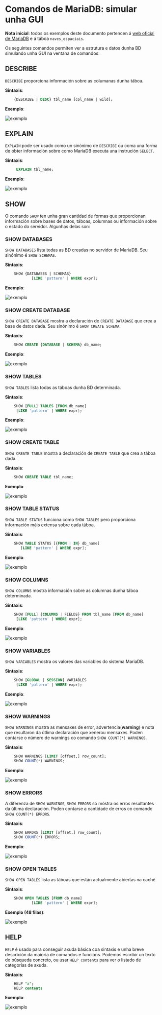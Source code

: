 # Comandos de MariaDB: simular unha GUI

**Nota inicial**: todos os exemplos deste documento pertencen á [web oficial de MariaDB](https://mariadb.com/kb/es/comandos-sql/) e á táboa `naves_espaciais`.

Os seguintes comandos permiten ver a estrutura e datos dunha BD simulando unha GUI na ventana de comandos.

## DESCRIBE
`DESCRIBE` proporciona información sobre as columanas dunha táboa. 

**Sintaxis**:

```SQL
	{DESCRIBE | DESC} tbl_name [col_name | wild];
```
**Exemplo**:

![exemplo](https://github.com/pmareque/MariaDB-T4-Metauso/blob/master/describe.PNG)

## EXPLAIN
`EXPLAIN` pode ser usado como un sinónimo de `DESCRIBE` ou coma una forma de obter información sobre como MariaDB executa una instrución `SELECT`.

**Sintaxis**:
```SQL
	 EXPLAIN tbl_name;
```
**Exemplo**:

![exemplo](https://github.com/pmareque/MariaDB-T4-Metauso/blob/master/explain.PNG)

## SHOW
O comando `SHOW` ten unha gran cantidad de formas que proporcionan información sobre bases de datos, táboas, columnas ou información sobre o estado do servidor. Algunhas delas son:

### SHOW DATABASES 
`SHOW DATABASES` lista todas as BD creadas no servidor de MariaDB. Seu sinónimo é `SHOW SCHEMAS`.

**Sintaxis**: 
```SQL
	SHOW {DATABASES | SCHEMAS}
    		[LIKE 'pattern' | WHERE expr];
```
**Exemplo**:

![exemplo](https://github.com/pmareque/MariaDB-T4-Metauso/blob/master/show-databases.PNG)

### SHOW CREATE DATABASE 
`SHOW CREATE DATABASE` mostra a declaración de `CREATE DATABASE` que crea a base de datos dada. Seu sinónimo é `SHOW CREATE SCHEMA`.

**Sintaxis**:
```SQL
	SHOW CREATE {DATABASE | SCHEMA} db_name;
```
**Exemplo**:

![exemplo](https://github.com/pmareque/MariaDB-T4-Metauso/blob/master/show-create-database.PNG)

### SHOW TABLES
`SHOW TABLES` lista todas as táboas dunha BD determinada.

**Sintaxis**: 
```SQL
	SHOW [FULL] TABLES [FROM db_name]
   	 [LIKE 'pattern' | WHERE expr];
```
**Exemplo**:

![exemplo](https://github.com/pmareque/MariaDB-T4-Metauso/blob/master/show-tables.PNG)

### SHOW CREATE TABLE
`SHOW CREATE TABLE` mostra a declaración de `CREATE TABLE` que crea a táboa dada.

**Sintaxis**:
```SQL
	SHOW CREATE TABLE tbl_name;
```
**Exemplo**:

![exemplo](https://github.com/pmareque/MariaDB-T4-Metauso/blob/master/show-create-table.PNG)

### SHOW TABLE STATUS
`SHOW TABLE STATUS` funciona como `SHOW TABLES` pero proporciona información máis extensa sobre cada táboa.

**Sintaxis**:
```SQL
	SHOW TABLE STATUS [{FROM | IN} db_name]
 	   [LIKE 'pattern' | WHERE expr];
```
**Exemplo**:

![exemplo](https://github.com/pmareque/MariaDB-T4-Metauso/blob/master/show-table-status.PNG)

### SHOW COLUMNS
`SHOW COLUMNS` mostra información sobre as columnas dunha táboa determinada. 

**Sintaxis**:
```SQL
	SHOW [FULL] {COLUMNS | FIELDS} FROM tbl_name [FROM db_name]
   	 [LIKE 'pattern' | WHERE expr];
```
**Exemplo**:

![exemplo](https://github.com/pmareque/MariaDB-T4-Metauso/blob/master/show-columns.PNG)

### SHOW VARIABLES
`SHOW VARIABLES` mostra os valores das variables do sistema MariaDB.

**Sintaxis**:
```SQL
	SHOW [GLOBAL | SESSION] VARIABLES
   	 [LIKE 'pattern' | WHERE expr];
```
**Exemplo**:

![exemplo](https://github.com/pmareque/MariaDB-T4-Metauso/blob/master/show-variables.PNG)

### SHOW WARNINGS
`SHOW WARNINGS` mostra as mensaxes de error, advertencia(**warning**) e nota que resultaron da útlima declaración que xenerou mensaxes. Poden contarse o número de warnings co comando `SHOW COUNT(*) WARNINGS`.

**Sintaxis**:
```SQL
	SHOW WARNINGS [LIMIT [offset,] row_count];
	SHOW COUNT(*) WARNINGS;
```
**Exemplo**:

![exemplo](https://github.com/pmareque/MariaDB-T4-Metauso/blob/master/show-warnings.PNG)

### SHOW ERRORS
A diferenza de `SHOW WARNINGS`, `SHOW ERRORS` só móstra os erros resultantes da última declaración. Poden contarse a cantidade de erros co comando `SHOW COUNT(*) ERRORS`.

**Sintaxis**:
```SQL
	SHOW ERRORS [LIMIT [offset,] row_count];
	SHOW COUNT(*) ERRORS;  
```
**Exemplo**:

![exemplo](https://github.com/pmareque/MariaDB-T4-Metauso/blob/master/show-errors.PNG)

### SHOW OPEN TABLES
`SHOW OPEN TABLES`  lista as táboas que están actualmente abiertas na caché.

**Sintaxis**:
```SQL
	SHOW OPEN TABLES [FROM db_name]
    	    [LIKE 'pattern' | WHERE expr];
```
**Exemplo (48 filas)**:

![exemplo](https://github.com/pmareque/MariaDB-T4-Metauso/blob/master/show-open-tables.PNG)

## HELP
`HELP` é usado para conseguir axuda básica coa sintaxis e unha breve descrición da maioría de comandos e funcións. Podemos escribir un texto de búsqueda concreto, ou usar `HELP contents` para ver o listado de categorías de axuda.

**Sintaxis**: 
```SQL
	HELP "x";
	HELP contents
```

**Exemplo**:

![exemplo](https://github.com/pmareque/MariaDB-T4-Metauso/blob/master/help.PNG)
